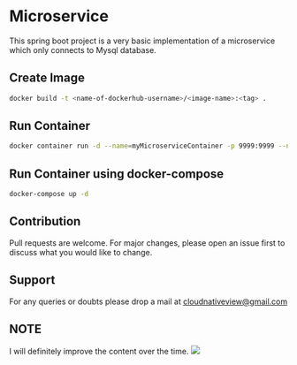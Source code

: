 # Microservice

This spring boot project is a very basic implementation of a microservice which only connects to Mysql database.

## Create Image

```bash
docker build -t <name-of-dockerhub-username>/<image-name>:<tag> .
```

## Run Container

```bash
docker container run -d --name=myMicroserviceContainer -p 9999:9999 --network myNetwork 
```

## Run Container using docker-compose

```bash
docker-compose up -d
```

## Contribution

Pull requests are welcome. For major changes, please open an issue first to discuss what you would like to change.

## Support

For any queries or doubts please drop a mail at [cloudnativeview@gmail.com](https://www.gmail.com)

## NOTE

I will definitely improve the content over the time. ![](https://www.stickpng.com/assets/images/580b57fcd9996e24bc43c4c4.png)